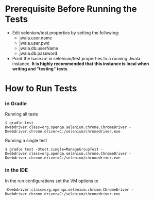 # Prerequisite Before Running the Tests
- Edit selenium/test.properties by setting the following:
    -   jwala.user.name
    -   jwala.user.pwd
    -   jwala.db.userName
    -   jwala.db.password
- Point the base.url in selenium/test.properties to a running Jwala instance. **It is highly recommended that this instance is local when writing and "testing" tests**.


# How to Run Tests

### in Gradle
Running all tests
```ssh
$ gradle test -Dwebdriver.class=org.openqa.selenium.chrome.ChromeDriver -Dwebdriver.chrome.driver=C:/selenium/chromedriver.exe
```
Running a single test
```ssh
$ gradle test -Dtest.single=ManageGroupTest -Dwebdriver.class=org.openqa.selenium.chrome.ChromeDriver -Dwebdriver.chrome.driver=C:/selenium/chromedriver.exe
```
### in the IDE
In the run configurations set the VM options to
```ssh
-Dwebdriver.class=org.openqa.selenium.chrome.ChromeDriver -Dwebdriver.chrome.driver=C:/selenium/chromedriver.exe
```
